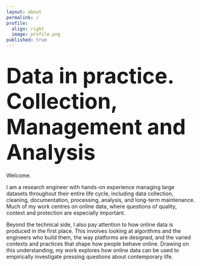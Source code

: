 ```yaml
---
layout: about
permalink: /
profile:
  align: right
  image: profile.png
published: true
---
```


# <span style="font-size: 3.5rem; line-height: 1.2;">Data in practice. Collection, Management and Analysis</span>

Welcome.

I am a research engineer with hands-on experience managing large datasets throughout their entire life cycle, including data collection, cleaning, documentation, processing, analysis, and long-term maintenance. Much of my work centres on online data, where questions of quality, context and protection are especially important.

Beyond the technical side, I also pay attention to how online data is produced in the first place. This involves looking at algorithms and the engineers who build them, the way platforms are designed, and the varied contexts and practices that shape how people behave online. Drawing on this understanding, my work explores how online data can be used to empirically investigate pressing questions about contemporary life.

